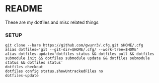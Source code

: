 # README #

These are my dotfiles and misc related things

### SETUP ###

```
git clone --bare https://github.com/gwurr3/.cfg.git $HOME/.cfg
alias dotfiles='git --git-dir=$HOME/.cfg/ --work-tree=$HOME'
alias dotfiles-update='dotfiles status && dotfiles pull && dotfiles submodule init && dotfiles submodule update && dotfiles submodule status && dotfiles status'
dotfiles checkout
dotfiles config status.showUntrackedFiles no
dotfiles-update
```
